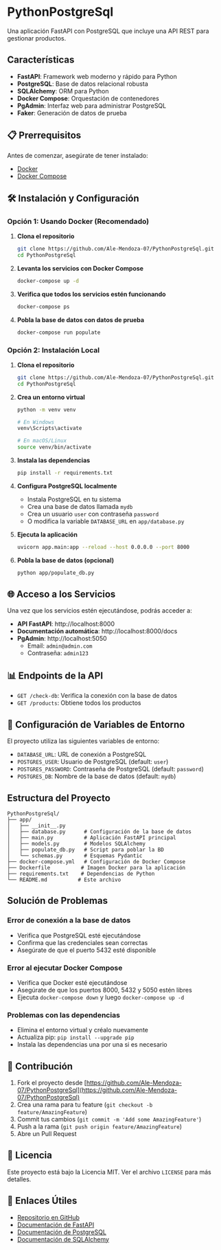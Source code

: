 # PythonPostgreSql

Una aplicación FastAPI con PostgreSQL que incluye una API REST para gestionar productos.

##  Características

- **FastAPI**: Framework web moderno y rápido para Python
- **PostgreSQL**: Base de datos relacional robusta
- **SQLAlchemy**: ORM para Python
- **Docker Compose**: Orquestación de contenedores
- **PgAdmin**: Interfaz web para administrar PostgreSQL
- **Faker**: Generación de datos de prueba

## 📋 Prerrequisitos

Antes de comenzar, asegúrate de tener instalado:

- [Docker](https://docs.docker.com/get-docker/)
- [Docker Compose](https://docs.docker.com/compose/install/)

## 🛠️ Instalación y Configuración

### Opción 1: Usando Docker (Recomendado)

1. **Clona el repositorio**
   ```bash
   git clone https://github.com/Ale-Mendoza-07/PythonPostgreSql.git
   cd PythonPostgreSql
   ```

2. **Levanta los servicios con Docker Compose**
   ```bash
   docker-compose up -d
   ```

3. **Verifica que todos los servicios estén funcionando**
   ```bash
   docker-compose ps
   ```

4. **Pobla la base de datos con datos de prueba**
   ```bash
   docker-compose run populate
   ```

### Opción 2: Instalación Local

1. **Clona el repositorio**
   ```bash
   git clone https://github.com/Ale-Mendoza-07/PythonPostgreSql.git
   cd PythonPostgreSql
   ```

2. **Crea un entorno virtual**
   ```bash
   python -m venv venv
   
   # En Windows
   venv\Scripts\activate
   
   # En macOS/Linux
   source venv/bin/activate
   ```

3. **Instala las dependencias**
   ```bash
   pip install -r requirements.txt
   ```

4. **Configura PostgreSQL localmente**
   - Instala PostgreSQL en tu sistema
   - Crea una base de datos llamada `mydb`
   - Crea un usuario `user` con contraseña `password`
   - O modifica la variable `DATABASE_URL` en `app/database.py`

5. **Ejecuta la aplicación**
   ```bash
   uvicorn app.main:app --reload --host 0.0.0.0 --port 8000
   ```

6. **Pobla la base de datos (opcional)**
   ```bash
   python app/populate_db.py
   ```

## 🌐 Acceso a los Servicios

Una vez que los servicios estén ejecutándose, podrás acceder a:

- **API FastAPI**: http://localhost:8000
- **Documentación automática**: http://localhost:8000/docs
- **PgAdmin**: http://localhost:5050
  - Email: `admin@admin.com`
  - Contraseña: `admin123`

## 📊 Endpoints de la API

- `GET /check-db`: Verifica la conexión con la base de datos
- `GET /products`: Obtiene todos los productos

## 🔧 Configuración de Variables de Entorno

El proyecto utiliza las siguientes variables de entorno:

- `DATABASE_URL`: URL de conexión a PostgreSQL
- `POSTGRES_USER`: Usuario de PostgreSQL (default: `user`)
- `POSTGRES_PASSWORD`: Contraseña de PostgreSQL (default: `password`)
- `POSTGRES_DB`: Nombre de la base de datos (default: `mydb`)

##  Estructura del Proyecto

```
PythonPostgreSql/
├── app/
│   ├── __init__.py
│   ├── database.py      # Configuración de la base de datos
│   ├── main.py          # Aplicación FastAPI principal
│   ├── models.py        # Modelos SQLAlchemy
│   ├── populate_db.py   # Script para poblar la BD
│   └── schemas.py       # Esquemas Pydantic
├── docker-compose.yml   # Configuración de Docker Compose
├── Dockerfile          # Imagen Docker para la aplicación
├── requirements.txt    # Dependencias de Python
└── README.md          # Este archivo
```

##  Solución de Problemas

### Error de conexión a la base de datos
- Verifica que PostgreSQL esté ejecutándose
- Confirma que las credenciales sean correctas
- Asegúrate de que el puerto 5432 esté disponible

### Error al ejecutar Docker Compose
- Verifica que Docker esté ejecutándose
- Asegúrate de que los puertos 8000, 5432 y 5050 estén libres
- Ejecuta `docker-compose down` y luego `docker-compose up -d`

### Problemas con las dependencias
- Elimina el entorno virtual y créalo nuevamente
- Actualiza pip: `pip install --upgrade pip`
- Instala las dependencias una por una si es necesario

## 🤝 Contribución

1. Fork el proyecto desde [https://github.com/Ale-Mendoza-07/PythonPostgreSql](https://github.com/Ale-Mendoza-07/PythonPostgreSql)
2. Crea una rama para tu feature (`git checkout -b feature/AmazingFeature`)
3. Commit tus cambios (`git commit -m 'Add some AmazingFeature'`)
4. Push a la rama (`git push origin feature/AmazingFeature`)
5. Abre un Pull Request

## 📝 Licencia

Este proyecto está bajo la Licencia MIT. Ver el archivo `LICENSE` para más detalles.

## 🔗 Enlaces Útiles

- [Repositorio en GitHub](https://github.com/Ale-Mendoza-07/PythonPostgreSql)
- [Documentación de FastAPI](https://fastapi.tiangolo.com/)
- [Documentación de PostgreSQL](https://www.postgresql.org/docs/)
- [Documentación de SQLAlchemy](https://docs.sqlalchemy.org/)
